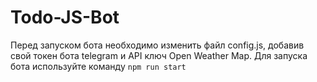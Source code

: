 # Todo-JS-Bot
Перед запуском бота необходимо изменить файл config.js, добавив свой токен бота telegram и 
API ключ Open Weather Map.
Для запуска бота используйте команду ```npm run start```
